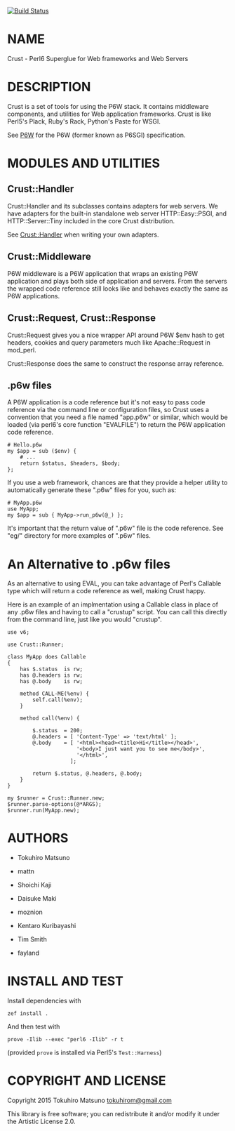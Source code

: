 [![Build Status](https://travis-ci.org/tokuhirom/p6-Crust.svg?branch=master)](https://travis-ci.org/tokuhirom/p6-Crust)

NAME
====

Crust - Perl6 Superglue for Web frameworks and Web Servers

DESCRIPTION
===========

Crust is a set of tools for using the P6W stack. It contains middleware components, and utilities for Web application frameworks. Crust is like Perl5's Plack, Ruby's Rack, Python's Paste for WSGI.

See [P6W](https://github.com/zostay/P6W) for the P6W (former known as P6SGI) specification.

MODULES AND UTILITIES
=====================

Crust::Handler
--------------

Crust::Handler and its subclasses contains adapters for web servers. We have adapters for the built-in standalone web server HTTP::Easy::PSGI, and HTTP::Server::Tiny included in the core Crust distribution.

See [Crust::Handler](Crust::Handler) when writing your own adapters.

Crust::Middleware
-----------------

P6W middleware is a P6W application that wraps an existing P6W application and plays both side of application and servers. From the servers the wrapped code reference still looks like and behaves exactly the same as P6W applications.

Crust::Request, Crust::Response
-------------------------------

Crust::Request gives you a nice wrapper API around P6W $env hash to get headers, cookies and query parameters much like Apache::Request in mod_perl.

Crust::Response does the same to construct the response array reference.

.p6w files
----------

A P6W application is a code reference but it's not easy to pass code reference via the command line or configuration files, so Crust uses a convention that you need a file named "app.p6w" or similar, which would be loaded (via perl6's core function "EVALFILE") to return the P6W application code reference.

    # Hello.p6w
    my $app = sub ($env) {
        # ...
        return $status, $headers, $body;
    };

If you use a web framework, chances are that they provide a helper utility to automatically generate these ".p6w" files for you, such as:

    # MyApp.p6w
    use MyApp;
    my $app = sub { MyApp->run_p6w(@_) };

It's important that the return value of ".p6w" file is the code reference. See "eg/" directory for more examples of ".p6w" files.

An Alternative to .p6w files
============================

As an alternative to using EVAL, you can take advantage of Perl's Callable type which will return a code reference as well, making Crust happy.

Here is an example of an implmentation using a Callable class in place of any .p6w files and having to call a "crustup" script. You can call this directly from the command line, just like you would "crustup".

    use v6;

    use Crust::Runner;

    class MyApp does Callable
    {
        has $.status  is rw;
        has @.headers is rw;
        has @.body    is rw;

        method CALL-ME(%env) {
            self.call(%env);
        }

        method call(%env) {

            $.status  = 200;
            @.headers = [ 'Content-Type' => 'text/html' ];
            @.body    = [ '<html><head><title>Hi</title></head>',
                          '<body>I just want you to see me</body>',
                          '</html>',
                        ];

            return $.status, @.headers, @.body;
        }
    }

    my $runner = Crust::Runner.new;
    $runner.parse-options(@*ARGS);
    $runner.run(MyApp.new);

AUTHORS
=======

  * Tokuhiro Matsuno

  * mattn

  * Shoichi Kaji

  * Daisuke Maki

  * moznion

  * Kentaro Kuribayashi

  * Tim Smith

  * fayland

INSTALL AND TEST
================

Install dependencies with 

    zef install .
	
And then test with

    prove -Ilib --exec "perl6 -Ilib" -r t
	
(provided `prove` is installed via Perl5's `Test::Harness`)

COPYRIGHT AND LICENSE
=====================

Copyright 2015 Tokuhiro Matsuno <tokuhirom@gmail.com>

This library is free software; you can redistribute it and/or modify it under the Artistic License 2.0.

